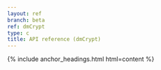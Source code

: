 ```yaml
---
layout: ref
branch: beta
ref: dmCrypt
type: c
title: API reference (dmCrypt)
---
```

{% include anchor_headings.html html=content %}